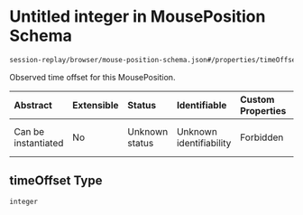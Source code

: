 # Untitled integer in MousePosition Schema

```txt
session-replay/browser/mouse-position-schema.json#/properties/timeOffset
```

Observed time offset for this MousePosition.

| Abstract            | Extensible | Status         | Identifiable            | Custom Properties | Additional Properties | Access Restrictions | Defined In                                                                                                      |
| :------------------ | :--------- | :------------- | :---------------------- | :---------------- | :-------------------- | :------------------ | :-------------------------------------------------------------------------------------------------------------- |
| Can be instantiated | No         | Unknown status | Unknown identifiability | Forbidden         | Allowed               | none                | [mouse-position-schema.json\*](../out/session-replay/browser/mouse-position-schema.json "open original schema") |

## timeOffset Type

`integer`
